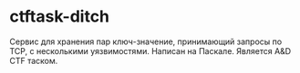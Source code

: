 # ctftask-ditch

Сервис для хранения пар ключ-значение, принимающий запросы по TCP, с несколькими уязвимостями. Написан на Паскале. 
Является A&D CTF таском.
